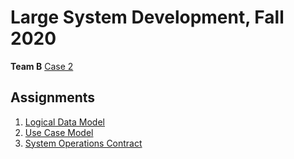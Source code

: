 # Large System Development, Fall 2020
**Team B**
[Case 2](https://datsoftlyngby.github.io/soft2020fall/resources/aa00a079-case-2.pdf)

## Assignments
1. [Logical Data Model](assignments/logical-data-model.md)
2. [Use Case Model](assignments/use-case-model.md)
3. [System Operations Contract](assignments/system-operations-contract.md)